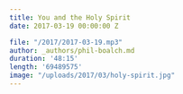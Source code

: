 ```yaml
---
title: You and the Holy Spirit
date: 2017-03-19 00:00:00 Z

file: "/2017/2017-03-19.mp3"
author: _authors/phil-boalch.md
duration: '48:15'
length: '69489575'
image: "/uploads/2017/03/holy-spirit.jpg"
---
```

